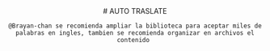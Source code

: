 <div align="center">
    # AUTO TRASLATE

    @Brayan-chan se recomienda ampliar la biblioteca para aceptar miles de palabras en ingles, tambien se recomienda organizar en archivos el contenido 
</div>